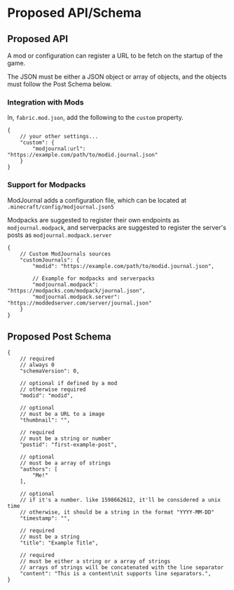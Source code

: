 # Proposed API/Schema

## Proposed API

A mod or configuration can register a URL to be fetch on the startup of the game.

The JSON must be either a JSON object or array of objects,
and the objects must follow the Post Schema below.

### Integration with Mods

In, `fabric.mod.json`, add the following to the `custom` property.

```json5
{
    // your other settings...
    "custom": {
        "modjournal:url": "https://example.com/path/to/modid.journal.json"
    }
}
```

### Support for Modpacks

ModJournal adds a configuration file, which can be located at `.minecraft/config/modjournal.json5`

Modpacks are suggested to register their own endpoints as `modjournal.modpack`,
and serverpacks are suggested to register the server's posts as `modjournal.modpack.server` 

```json5
{
	// Custom ModJournals sources
	"customJournals": {
        "modid": "https://example.com/path/to/modid.journal.json",

        // Example for modpacks and serverpacks
        "modjournal.modpack": "https://modpacks.com/modpack/journal.json",
        "modjournal.modpack.server": "https://moddedserver.com/server/journal.json"
    }
}
```

## Proposed Post Schema

```json5
{
    // required
    // always 0
    "schemaVersion": 0,

    // optional if defined by a mod
    // otherwise required
    "modid": "modid",

    // optional
    // must be a URL to a image
    "thumbnail": "",

    // required
    // must be a string or number
    "postid": "first-example-post",

    // optional
    // must be a array of strings
    "authors": [
        "Me!"
    ],

    // optional
    // if it's a number. like 1598662612, it'll be considered a unix time
    // otherwise, it should be a string in the format "YYYY-MM-DD"
    "timestamp": "",

    // required
    // must be a string
    "title": "Example Title",

    // required
    // must be either a string or a array of strings
    // arrays of strings will be concatenated with the line separator
    "content": "This is a content\nit supports line separators.",
}
```